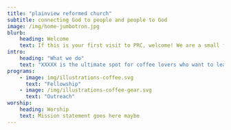 ```yaml
---
title: "plainview reformed church"
subtitle: connecting God to people and people to God
image: /img/home-jumbotron.jpg
blurb:
    heading: Welcome
    text: If this is your first visit to PRC, welcome! We are a small family Church that loves to praise and worship God. We’re a “do-it-yourself Church.” We delight in planning and delivering worship, in serving the sick and hungry, in engaging in global mission, and in supporting and educating our children. Most of all, we care about one another. We desire to more fully create a beloved community of God that connects people to people and people to God. Come join us. See what we are doing for the Glory of God. Welcome!
intro:
    heading: "What we do"
    text: "XXXXX is the ultimate spot for coffee lovers who want to learn about their java’s origin and support the farmers that grew it. We take coffee production, roasting and brewing seriously and we’re glad to pass that knowledge to anyone."
programs:
    - image: img/illustrations-coffee.svg
      text: "Fellowship"
    - image: /img/illustrations-coffee-gear.svg
      text: "Outreach"
worship:
    heading: Worship
    text: Mission statement goes here maybe
---
```



